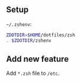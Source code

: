 ## Setup

`~/.zshenv`:
```sh
ZDOTDIR=$HOME/dotfiles/zsh
. $ZDOTDIR/zshenv
```

## Add new feature

Add `*.zsh` file to `/etc`.

